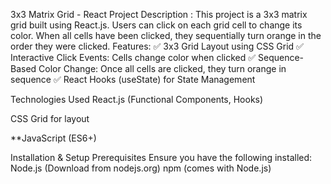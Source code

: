 3x3 Matrix Grid - React Project
Description : This project is a 3x3 matrix grid built using React.js. Users can click on each grid cell to change its color. When all cells have been clicked, they sequentially turn orange in the order they were clicked.
Features:
✅ 3x3 Grid Layout using CSS Grid
✅ Interactive Click Events: Cells change color when clicked
✅ Sequence-Based Color Change: Once all cells are clicked, they turn orange in sequence
✅ React Hooks (useState) for State Management


Technologies Used 
React.js (Functional Components, Hooks)

CSS Grid for layout

**JavaScript (ES6+)

Installation & Setup
Prerequisites Ensure you have the following installed:
Node.js (Download from nodejs.org)
npm (comes with Node.js)
